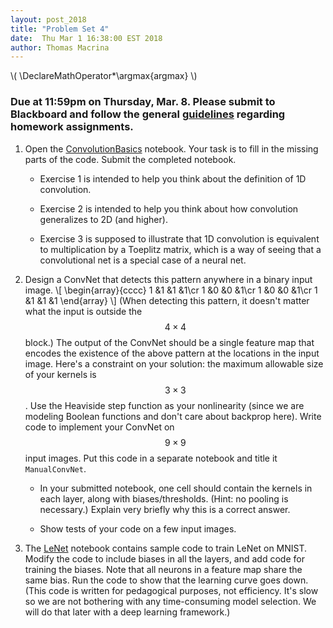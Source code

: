 ```yaml
---
layout: post_2018
title: "Problem Set 4"
date:  Thu Mar 1 16:38:00 EST 2018
author: Thomas Macrina
---
```

\\(
\DeclareMathOperator*\argmax{argmax}
\\)

### Due at 11:59pm on Thursday, Mar. 8. Please submit to Blackboard and follow the general [guidelines](https://cos485.github.io/general/2018/02/08/homework-guidelines.html) regarding homework assignments.

1. Open the [ConvolutionBasics](https://drive.google.com/open?id=1GsOgn2-gvIt7bNrpGHuUXkBj0tA8qTkr) notebook.  Your task is to fill in the missing parts of the code.  Submit the completed notebook.
   - Exercise 1 is intended to help you think about the definition of 1D convolution.

   - Exercise 2 is intended to help you think about how convolution generalizes to 2D (and higher).

   - Exercise 3 is supposed to illustrate that 1D convolution is equivalent to multiplication by a Toeplitz matrix, which is a way of seeing that a convolutional net is a special case of a neural net. 

2. Design a ConvNet that detects this pattern anywhere in a binary input image.
\\[
\begin{array}{cccc}
1 &1 &1 &1\cr
1 &0 &0 &1\cr
1 &0 &0 &1\cr
1 &1 &1 &1
\end{array}
\\]
(When detecting this pattern, it doesn't matter what the input is outside the $$4\times 4$$ block.)
The output of the ConvNet should be a single feature map that encodes the existence of the above pattern at the locations in the input image.  Here's a constraint on your solution: the maximum allowable size of your kernels is $$3\times 3$$.  Use the Heaviside step function as your nonlinearity (since we are modeling Boolean functions and don't care about backprop here). Write code to implement your ConvNet on $$9\times 9$$ input images. Put this code in a separate notebook and title it `ManualConvNet`.

   - In your submitted notebook, one cell should contain the kernels in each layer, along with biases/thresholds. (Hint: no pooling is necessary.)  Explain very briefly why this is a correct answer.
 
   - Show tests of your code on a few input images.

3. The [LeNet](https://drive.google.com/open?id=1zsezKIGPy6A_b2PMyGuWNg0xvcY3PObP) notebook contains sample code to train LeNet on MNIST.  Modify the code to include biases in all the layers, and add code for training the biases.  Note that all neurons in a feature map share the same bias.  Run the code to show that the learning curve goes down.  (This code is written for pedagogical purposes, not efficiency.  It's slow so we are not bothering with any time-consuming model selection.  We will do that later with a deep learning framework.)
